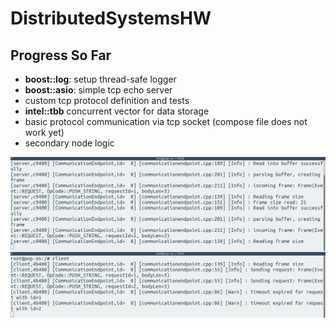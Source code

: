 # DistributedSystemsHW

## Progress So Far

* **boost::log**: setup thread-safe logger
* **boost::asio**: simple tcp echo server
* custom tcp protocol definition and tests
* **intel::tbb** concurrent vector for data storage
* basic protocol communication via tcp socket (compose file does not work yet)
* secondary node logic

![showcase](./resources/showcase.png)
